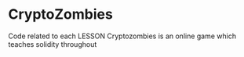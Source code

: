 # CryptoZombies
Code related to each LESSON
Cryptozombies is an online game which teaches solidity throughout
